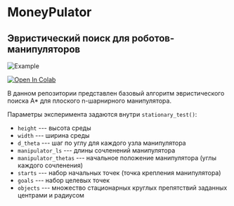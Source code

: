 # MoneyPulator

## Эвристический поиск для роботов-манипуляторов
![Example](https://user-images.githubusercontent.com/35924216/169374960-472e2e6a-b97f-4f20-aed1-474e171deed8.gif)


[![Open In Colab](https://colab.research.google.com/assets/colab-badge.svg)](https://colab.research.google.com/github/MMiknich/MoneyPulator/blob/main/Manipulator.ipynb)

В данном репозитории представлен базовый алгоритм эвристического поиска A* для плоского n-шарнирного манипулятора.


Параметры эксперимента задаются внутри `stationary_test()`:
- `height` --- высота среды
- `width` --- ширина среды
- `d_theta` --- шаг по углу для каждого узла манипулятора
- `manipulator_ls` --- длины сочленений манипулятора
- `manipulator_thetas` --- начальное положение манипулятора (углы каждого сочленения)
- `starts` --- набор начальных точек (точка крепления манипулятора)
- `goals` --- набор целевых точек
- `objects` --- множество стационарных круглых препятствий заданных центрами и радиусом
